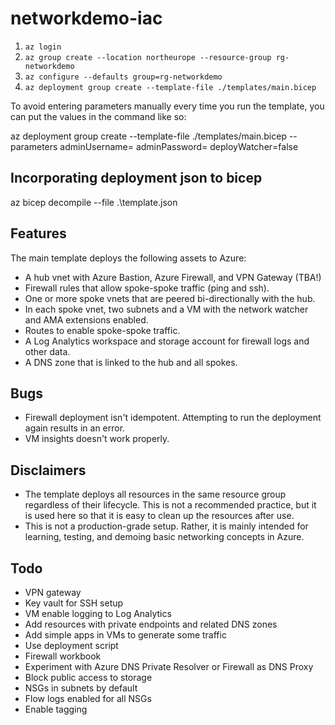 # networkdemo-iac

1. `az login`
2. `az group create --location northeurope --resource-group rg-networkdemo`
3. `az configure --defaults group=rg-networkdemo`
4. `az deployment group create --template-file ./templates/main.bicep`

To avoid entering parameters manually every time you run the template, you can put the values in the command like so:

az deployment group create --template-file ./templates/main.bicep --parameters adminUsername=<username> adminPassword=<password> deployWatcher=false

## Incorporating deployment json to bicep

az bicep decompile --file .\template.json

## Features

The main template deploys the following assets to Azure:
* A hub vnet with Azure Bastion, Azure Firewall, and VPN Gateway (TBA!)
* Firewall rules that allow spoke-spoke traffic (ping and ssh).
* One or more spoke vnets that are peered bi-directionally with the hub.
* In each spoke vnet, two subnets and a VM with the network watcher and AMA extensions enabled.
* Routes to enable spoke-spoke traffic.
* A Log Analytics workspace and storage account for firewall logs and other data.
* A DNS zone that is linked to the hub and all spokes.

## Bugs

* Firewall deployment isn't idempotent. Attempting to run the deployment again results in an error.
* VM insights doesn't work properly.

## Disclaimers

* The template deploys all resources in the same resource group regardless of their lifecycle. This is not a recommended practice, but it is used here so that it is easy to clean up the resources after use.
* This is not a production-grade setup. Rather, it is mainly intended for learning, testing, and demoing basic networking concepts in Azure.

## Todo

* VPN gateway
* Key vault for SSH setup
* VM enable logging to Log Analytics
* Add resources with private endpoints and related DNS zones
* Add simple apps in VMs to generate some traffic
* Use deployment script
* Firewall workbook
* Experiment with Azure DNS Private Resolver or Firewall as DNS Proxy
* Block public access to storage
* NSGs in subnets by default
* Flow logs enabled for all NSGs
* Enable tagging